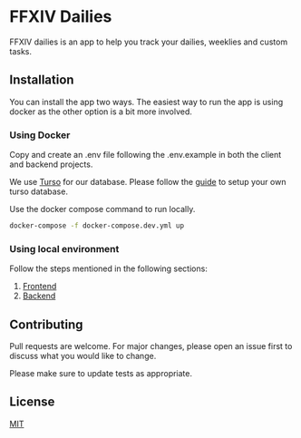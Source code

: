 # FFXIV Dailies

FFXIV dailies is an app to help you track your dailies, weeklies and custom tasks.

## Installation

You can install the app two ways. The easiest way to run the app is using docker as the other option is a bit more involved.

### Using Docker

Copy and create an .env file following the .env.example in both the client and backend projects. 

We use [Turso](https://turso.tech/) for our database. Please follow the [guide](https://docs.turso.tech/quickstart) to setup your own turso database.

Use the docker compose command to run locally.

```zsh
docker-compose -f docker-compose.dev.yml up 
```

### Using local environment

Follow the steps mentioned in the following sections:
1. [Frontend](/client/README.md)
2. [Backend](/backend/README.md)


## Contributing

Pull requests are welcome. For major changes, please open an issue first to discuss what you would like to change.

Please make sure to update tests as appropriate.

## License

[MIT](https://choosealicense.com/licenses/mit/)